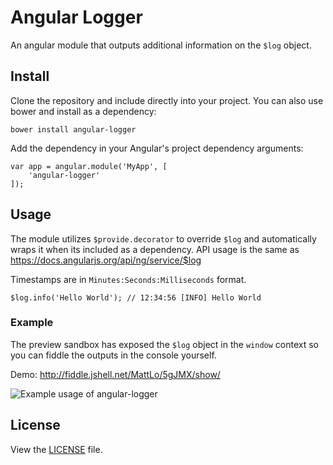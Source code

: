 # Angular Logger 

An angular module that outputs additional information on the `$log` object. 

## Install

Clone the repository and include directly into your project. You can also use bower and install as a dependency:

```
bower install angular-logger
```

Add the dependency in your Angular's project dependency arguments:

```
var app = angular.module('MyApp', [
	'angular-logger'
]);
```

## Usage

The module utilizes `$provide.decorator` to override `$log` and automatically wraps it when its included as a dependency. API usage is the same as https://docs.angularjs.org/api/ng/service/$log

Timestamps are in `Minutes:Seconds:Milliseconds` format.

```
$log.info('Hello World'); // 12:34:56 [INFO] Hello World 
```

### Example

The preview sandbox has exposed the `$log` object in the `window` context so you can fiddle the outputs in the console yourself.

Demo: http://fiddle.jshell.net/MattLo/5gJMX/show/

![Example usage of angular-logger](http://i.imgur.com/cUUYAKP.png)

## License
View the [LICENSE](https://github.com/mattlo/angular-logger/blob/master/LICENSE) file.